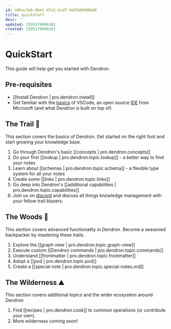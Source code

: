 ```yaml
---
id: e86ac3ab-dbe1-47a1-bcd7-9df0d0490b40
title: quickstart
desc: ''
updated: 1595170096361
created: 1595170096361
---
```


# QuickStart

This guide will help get you started with Dendron. 

## Pre-requisites

- [[Install Dendron | pro.dendron.install]]
- Get familiar with the [basics](https://code.visualstudio.com/docs/editor/codebasics) of VSCode, an open source [IDE](https://www.codecademy.com/articles/what-is-an-ide) from Microsoft (and what Dendron is built on top of) 

## The Trail 🥾

This section covers the basics of Dendron. Get started on the right foot and start growing your knowledge base. 

1. Go through Dendron's basic [[concepts | pro.dendron.concepts]]
1. Do your first [[lookup | pro.dendron.topic.lookup]] - a better way to find your notes
1. Learn about [[schemas | pro.dendron.topic.schema]] - a flexible type system for all your notes
1. Create some [[links | pro.dendron.topic.links]]
1. Go deep into Dendron's [[additional capabilities | pro.dendron.topic.capabilities]]
1. Join us on [discord](https://discord.com/invite/6j85zNX) and discuss all things knowledge management with your fellow trail blazers.

## The Woods 🌲

This section covers advanced functionality in Dendron. Become a seasoned backpacker by mastering these trails.

1. Explore the [[graph view | pro.dendron.topic.graph-view]]
1. Execute custom [[Dendron commands | pro.dendron.topic.commands]]
1. Understand [[frontmatter | pro.dendron.topic.frontmatter]]
1. Adopt a [[pod | pro.dendron.topic.pod]]
1. Create a [[special note | pro.dendron.topic.special-notes.md]]


## The Wilderness ⛰️

This section covers additional topics and the wider ecosystem around Dendron

1. Find [[recipes | pro.dendron.cook]] to common operations (or contribute your own).
1. More wilderness coming soon!
